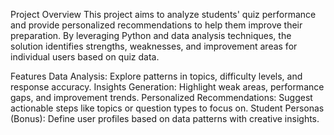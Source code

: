 Project Overview
This project aims to analyze students' quiz performance and provide personalized recommendations to help them improve their preparation. By leveraging Python and data analysis techniques, the solution identifies strengths, weaknesses, and improvement areas for individual users based on quiz data.

Features
Data Analysis: Explore patterns in topics, difficulty levels, and response accuracy.
Insights Generation: Highlight weak areas, performance gaps, and improvement trends.
Personalized Recommendations: Suggest actionable steps like topics or question types to focus on.
Student Personas (Bonus): Define user profiles based on data patterns with creative insights.
